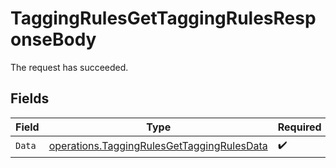 # TaggingRulesGetTaggingRulesResponseBody

The request has succeeded.


## Fields

| Field                                                                                                    | Type                                                                                                     | Required                                                                                                 | Description                                                                                              |
| -------------------------------------------------------------------------------------------------------- | -------------------------------------------------------------------------------------------------------- | -------------------------------------------------------------------------------------------------------- | -------------------------------------------------------------------------------------------------------- |
| `Data`                                                                                                   | [operations.TaggingRulesGetTaggingRulesData](../../models/operations/taggingrulesgettaggingrulesdata.md) | :heavy_check_mark:                                                                                       | N/A                                                                                                      |
